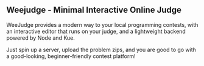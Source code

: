 ## Weejudge - Minimal Interactive Online Judge

WeeJudge provides a modern way to your local programming contests, with
an interactive editor that runs on your judge, and a lightweight backend powered by Node and Kue. 

Just spin up a server, upload the problem zips, and you are good to go with a good-looking, beginner-friendly contest platform!

